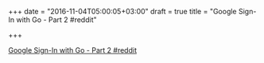 +++
date = "2016-11-04T05:00:05+03:00"
draft = true
title = "Google Sign-In with Go - Part 2  #reddit"

+++

<p><a href="https://t.co/d4HWjZhiDQ">Google Sign-In with Go - Part 2  #reddit</a></p>
